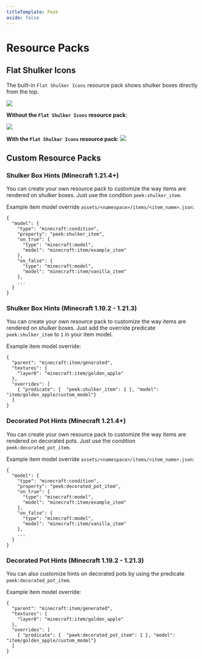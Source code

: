 ```yaml
---
titleTemplate: Peek
aside: false
---
```


# Resource Packs

## Flat Shulker Icons

The built-in `Flat Shulker Icons` resource pack shows shulker boxes directly from the top.

![](images/builtin_resource_pack.png)


**Without the `Flat Shulker Icons` resource pack**:

![](images/no_resource_pack.png)

**With the `Flat Shulker Icons` resource pack**:
![](images/resource_pack.png)

## Custom Resource Packs

### Shulker Box Hints (Minecraft 1.21.4+)

You can create your own resource pack to customize the way items are rendered on shulker boxes.
Just use the condition `peek:shulker_item`.

Example item model override `assets/<namespace>/items/<item_name>.json`:
``` json{4}
{
  "model": {
    "type": "minecraft:condition",
    "property": "peek:shulker_item",
    "on_true": {
      "type": "minecraft:model",
      "model": "minecraft:item/example_item"
    },
    "on_false": {
      "type": "minecraft:model",
      "model": "minecraft:item/vanilla_item"
    },
    ...
  }
}
```

### Shulker Box Hints (Minecraft 1.19.2 - 1.21.3)

You can create your own resource pack to customize the way items are rendered on shulker boxes.
Just add the override predicate `peek:shulker_item` to `1` in your item model.

Example item model override:
``` json{7}
{
  "parent": "minecraft:item/generated",
  "textures": {
    "layer0": "minecraft:item/golden_apple"
  },
  "overrides": [
    { "predicate": {  "peek:shulker_item": 1 }, "model": "item/golden_apple/custom_model"}
  ]
}
```

### Decorated Pot Hints (Minecraft 1.21.4+)

You can create your own resource pack to customize the way items are rendered on decorated pots.
Just use the condition `peek:decorated_pot_item`.

Example item model override `assets/<namespace>/items/<item_name>.json`:
``` json{4}
{
  "model": {
    "type": "minecraft:condition",
    "property": "peek:decorated_pot_item",
    "on_true": {
      "type": "minecraft:model",
      "model": "minecraft:item/example_item"
    },
    "on_false": {
      "type": "minecraft:model",
      "model": "minecraft:item/vanilla_item"
    },
    ...
  }
}
```

### Decorated Pot Hints (Minecraft 1.19.2 - 1.21.3)

You can also customize hints on decorated pots by using the predicate `peek:decorated_pot_item`.

Example item model override:
``` json{7}
{
  "parent": "minecraft:item/generated",
  "textures": {
    "layer0": "minecraft:item/golden_apple"
  },
  "overrides": [
    { "predicate": {  "peek:decorated_pot_item": 1 }, "model": "item/golden_apple/custom_model"}
  ]
}
```